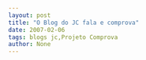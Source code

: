 ```yaml
---
layout: post
title: "O Blog do JC fala e comprova"
date: 2007-02-06
tags: blogs jc,Projeto Comprova
author: None
---
```

 